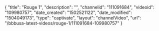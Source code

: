 {
    "title": "Rouge 1",
    "description": "",
    "channelid": "111091684",
    "videoid": "109980757",
    "date_created": "1502521122",
    "date_modified": "1504049173",
    "type": "captivate",
    "layout": "channelVideo",
    "url": "\/bbbusa-latest-videos\/rouge-1\/111091684-109980757"
}